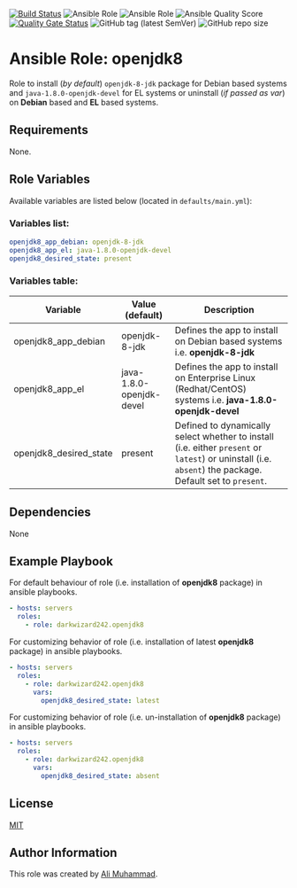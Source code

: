 [![Build Status](https://travis-ci.com/darkwizard242/ansible-role-openjdk8.svg?branch=master)](https://travis-ci.com/darkwizard242/ansible-role-openjdk8) ![Ansible Role](https://img.shields.io/ansible/role/43263?color=dark%20green%20) ![Ansible Role](https://img.shields.io/ansible/role/d/43263?label=role%20downloads) ![Ansible Quality Score](https://img.shields.io/ansible/quality/43263?label=ansible%20quality%20score) [![Quality Gate Status](https://sonarcloud.io/api/project_badges/measure?project=ansible-role-openjdk8&metric=alert_status)](https://sonarcloud.io/dashboard?id=ansible-role-openjdk8) ![GitHub tag (latest SemVer)](https://img.shields.io/github/tag/darkwizard242/ansible-role-openjdk8?label=release) ![GitHub repo size](https://img.shields.io/github/repo-size/darkwizard242/ansible-role-openjdk8?color=orange&style=flat-square)

# Ansible Role: openjdk8

Role to install (_by default_) `openjdk-8-jdk` package for Debian based systems and `java-1.8.0-openjdk-devel` for EL systems or uninstall (_if passed as var_) on **Debian** based and **EL** based systems.

## Requirements

None.

## Role Variables

Available variables are listed below (located in `defaults/main.yml`):

### Variables list:

```yaml
openjdk8_app_debian: openjdk-8-jdk
openjdk8_app_el: java-1.8.0-openjdk-devel
openjdk8_desired_state: present
```

### Variables table:

Variable               | Value (default)          | Description
---------------------- | ------------------------ | --------------------------------------------------------------------------------------------------------------------------------------------------------
openjdk8_app_debian    | openjdk-8-jdk            | Defines the app to install on Debian based systems i.e. **openjdk-8-jdk**
openjdk8_app_el        | java-1.8.0-openjdk-devel | Defines the app to install on Enterprise Linux (Redhat/CentOS) systems i.e. **java-1.8.0-openjdk-devel**
openjdk8_desired_state | present                  | Defined to dynamically select whether to install (i.e. either `present` or `latest`) or uninstall (i.e. `absent`) the package. Default set to `present`.

## Dependencies

None

## Example Playbook

For default behaviour of role (i.e. installation of **openjdk8** package) in ansible playbooks.

```yaml
- hosts: servers
  roles:
    - role: darkwizard242.openjdk8
```

For customizing behavior of role (i.e. installation of latest **openjdk8** package) in ansible playbooks.

```yaml
- hosts: servers
  roles:
    - role: darkwizard242.openjdk8
      vars:
        openjdk8_desired_state: latest
```

For customizing behavior of role (i.e. un-installation of **openjdk8** package) in ansible playbooks.

```yaml
- hosts: servers
  roles:
    - role: darkwizard242.openjdk8
      vars:
        openjdk8_desired_state: absent
```

## License

[MIT](https://github.com/darkwizard242/ansible-role-openjdk8/blob/master/LICENSE)

## Author Information

This role was created by [Ali Muhammad](https://www.linkedin.com/in/ali-muhammad-759791130/).
